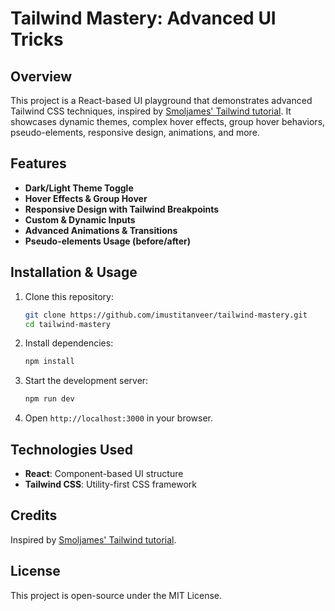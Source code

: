 # Tailwind Mastery: Advanced UI Tricks

## Overview

This project is a React-based UI playground that demonstrates advanced Tailwind CSS techniques, inspired by [Smoljames' Tailwind tutorial](https://www.youtube.com/watch?v=LHYqKEtD-Co\&ab_channel=Smoljames). It showcases dynamic themes, complex hover effects, group hover behaviors, pseudo-elements, responsive design, animations, and more.

## Features

- **Dark/Light Theme Toggle**
- **Hover Effects & Group Hover**
- **Responsive Design with Tailwind Breakpoints**
- **Custom & Dynamic Inputs**
- **Advanced Animations & Transitions**
- **Pseudo-elements Usage (before/after)**

## Installation & Usage

1. Clone this repository:
   ```sh
   git clone https://github.com/imustitanveer/tailwind-mastery.git
   cd tailwind-mastery
   ```
2. Install dependencies:
   ```sh
   npm install
   ```
3. Start the development server:
   ```sh
   npm run dev
   ```
4. Open `http://localhost:3000` in your browser.

## Technologies Used

- **React**: Component-based UI structure
- **Tailwind CSS**: Utility-first CSS framework

## Credits

Inspired by [Smoljames' Tailwind tutorial](https://www.youtube.com/watch?v=LHYqKEtD-Co\&ab_channel=Smoljames).

## License

This project is open-source under the MIT License.